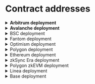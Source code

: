 # Contract addresses

<details>

<summary><strong>Arbitrum deployment</strong></summary>

#### Swap

* CrosswapRouterV3.1 - [0xCa10E8825FA9F1dB0651Cd48A9097997DBf7615d](https://arbiscan.io/address/0xca10e8825fa9f1db0651cd48a9097997dbf7615d#code)
* WooPPV2 - [0xeFF23B4bE1091b53205E35f3AfCD9C7182bf3062](https://arbiscan.io/address/0xeff23b4be1091b53205e35f3afcd9c7182bf3062#code)
* WooracleV2.1 - [0x73504eaCB100c7576146618DC306c97454CB3620](https://arbiscan.io/address/0x73504eaCB100c7576146618DC306c97454CB3620)
* IntegrationHelper (token info) - [0x28D2B949024FE50627f1EbC5f0Ca3Ca721148E40](https://arbiscan.io/address/0x28D2B949024FE50627f1EbC5f0Ca3Ca721148E40#readContract)

#### Stake

* Stake 1.0 - [0x9321785D257b3f0eF7Ff75436a87141C683DC99d](https://arbiscan.io/address/0x9321785D257b3f0eF7Ff75436a87141C683DC99d#code)
* WooStakingManager - [0xa9E245C1FA7E17263Cc7C896488A3da8072924Fb](https://arbiscan.io/address/0xa9e245c1fa7e17263cc7c896488a3da8072924fb#code)
* WooStakingLocal - [0x2CFa72E7f58dc82B990529450Ffa83791db7d8e2](https://arbiscan.io/address/0x2CFa72E7f58dc82B990529450Ffa83791db7d8e2#code)
* WooStakingController - [0x93E63fc2146D596AFe4583D03cfe496FFcad5A04](https://arbiscan.io/address/0x93e63fc2146d596afe4583d03cfe496ffcad5a04#code)
* MpRewarder - [0xa74bB3643da439E89010743909d0493abca743d7](https://arbiscan.io/address/0xa74bb3643da439e89010743909d0493abca743d7#code)
* USDCRewarder - [0x666e11ECe9E03640d5df20f0bd0518E2c839d04C](https://arbiscan.io/address/0x666e11ece9e03640d5df20f0bd0518e2c839d04c#code)
* WooStakingCompounder - [0x63a015b5E305EDcA94b9B0c27461547b3F4eA1e3](https://arbiscan.io/address/0x63a015b5E305EDcA94b9B0c27461547b3F4eA1e3#code)
* RewardBooster - [0x1c29986FF01c65665393E55C73Ade2aa6dA957DF](https://arbiscan.io/address/0x1c29986ff01c65665393e55c73ade2aa6da957df#code)

#### Earn

**ETH Supercharger vault**

* SuperChargerVault - [0xba452bCc4BC52AF2fe1190e7e1dBE267ad1C2d08](https://arbiscan.io/address/0xba452bCc4BC52AF2fe1190e7e1dBE267ad1C2d08)
* LendingManager - [0x5C7Ff24fa7Af62BC25AD6747A6193183B4bb7Bc5](https://arbiscan.io/address/0x5c7ff24fa7af62bc25ad6747a6193183b4bb7bc5#code)
* WithdrawManager - [0xE77ADf3936F70a2Ed44f26CeD01d26c1430EAd6a](https://arbiscan.io/address/0xe77adf3936f70a2ed44f26ced01d26c1430ead6a#code)
* farmingvault - [0x478E7F3FE49931C601e2399DdaEE8EEf2eEF6F13](https://arbiscan.io/address/0x478e7f3fe49931c601e2399ddaee8eef2eef6f13#code)
* VoidStrategy - [0xac5cF659E142b1C4ee557850842505d70A10a81B](https://arbiscan.io/address/0xac5cF659E142b1C4ee557850842505d70A10a81B#code)
* RewardMasterchef - [0xc0f8C29e3a9A7650a3F642e467d70087819926d6](https://arbiscan.io/address/0xc0f8c29e3a9a7650a3f642e467d70087819926d6#code)
* ExternalReward - [0xfBBfcCAE3f76AFc0979f20920b4d04d608F873bF](https://arbiscan.io/address/0xfbbfccae3f76afc0979f20920b4d04d608f873bf#code)

**USDC.e Supercharger vault**

* SuperChargerVault - [0x5a6B073E090388C909b9F3bf9D9323be908cAD62](https://arbiscan.io/address/0x5a6b073e090388c909b9f3bf9d9323be908cad62#code)
* LendingManager - [0x371A2528dCc40c77d6AAAC255fA9F796dE5D6F91](https://arbiscan.io/address/0x371a2528dcc40c77d6aaac255fa9f796de5d6f91#code)
* WithdrawManager - [0x7dE3FCe3De3CdC34595eEd74773CD47b84bCa340](https://arbiscan.io/address/0x7de3fce3de3cdc34595eed74773cd47b84bca340#code)
* FarmingVault - [0xD3d86C94a8D468Bd1328e6491ED8aCa58D850AE7](https://arbiscan.io/address/0xd3d86c94a8d468bd1328e6491ed8aca58d850ae7#code)
* VoidStrategy - [0xec041744884b7Ff4179e4B046f472dEC9eF13bb8](https://arbiscan.io/address/0xec041744884b7Ff4179e4B046f472dEC9eF13bb8#code)
* RewardMasterchef - [0xc0f8C29e3a9A7650a3F642e467d70087819926d6](https://arbiscan.io/address/0xc0f8c29e3a9a7650a3f642e467d70087819926d6#code)
* ExternalReward - [0x4D0ec3BEF43d72D17C3718C873A75f878A06cA57](https://arbiscan.io/address/0x4d0ec3bef43d72d17c3718c873a75f878a06ca57#code)

**ARB Supercharger vault**

* SuperChargerVault - [0x7f3F2A499c00c2D7018300F99A232896fD295Bb1](https://arbiscan.io/address/0x7f3f2a499c00c2d7018300f99a232896fd295bb1#code)
* LendingManager - [0x6Fc2c9f904a98cAeeEF6aABA6De625b5698F3f08](https://arbiscan.io/address/0x6fc2c9f904a98caeeef6aaba6de625b5698f3f08#code)
* WithdrawManager - [0xBFe3d22B223909A06469854E7Af374ab449F09AC](https://arbiscan.io/address/0xBFe3d22B223909A06469854E7Af374ab449F09AC#code)
* Farmingvault - [0x2Aa18AB5d65449892519057d965706f051823a31](https://arbiscan.io/address/0x2aa18ab5d65449892519057d965706f051823a31#code)
* Farmingstrategy - [0xf80475ef92DF49527FC63A53b967d8064d476f02](https://arbiscan.io/address/0xf80475ef92df49527fc63a53b967d8064d476f02#code)
* RewardMasterchef - [0xc0f8C29e3a9A7650a3F642e467d70087819926d6](https://arbiscan.io/address/0xc0f8c29e3a9a7650a3f642e467d70087819926d6#code)
* ExternalReward - [0xdF0006994c46F4d006eCb2b5aF3e212D94df23e1](https://arbiscan.io/address/0xdf0006994c46f4d006ecb2b5af3e212d94df23e1#code)

#### Peripheries

* WooFeeManager - [0x0ba6C34aF9713D15141dcc91d2788c3F370ecb9E](https://arbiscan.io/address/0x0ba6c34af9713d15141dcc91d2788c3f370ecb9e#code)
* WooRebateManager - [0x505ac728645d2ef84380961F72bAea500b3efa3f](https://arbiscan.io/address/0x505ac728645d2ef84380961f72baea500b3efa3f#code)
* WooVaultManager - [0xF357eC5A6C82766AeB97D6DA7488e2efC3Dc0182](https://arbiscan.io/address/0xf357ec5a6c82766aeb97d6da7488e2efc3dc0182#code)
* WooAccessManager - [0xd14a997308F9e7514a8FEA835064D596CDCaa99E](https://arbiscan.io/address/0xd14a997308f9e7514a8fea835064d596cdcaa99e#code)

</details>

<details>

<summary><strong>Avalanche deployment</strong></summary>

#### Swap

* WooRouter - [0xC22FBb3133dF781E6C25ea6acebe2D2Bb8CeA2f9](https://snowtrace.io/address/0xc22fbb3133df781e6c25ea6acebe2d2bb8cea2f9#code)
* CrossswapRouterV3.1 - [0xCa10E8825FA9F1dB0651Cd48A9097997DBf7615d](https://snowtrace.io/address/0xca10e8825fa9f1db0651cd48a9097997dbf7615d#code)
* WooPP - [0x3b3E4b4741e91aF52d0e9ad8660573E951c88524](https://snowtrace.io/address/0x3b3e4b4741e91af52d0e9ad8660573e951c88524#code)
* WooracleV2.1 - [0xc13843aE0D2C5ca9E0EfB93a78828446D8173d19](https://snowtrace.io/address/0xc13843aE0D2C5ca9E0EfB93a78828446D8173d19)
* IntegrationHelper (token info) - [0x020630613E296c3E9b06186f630D1bF97A2B6Ad1](https://snowtrace.io/address/0x020630613E296c3E9b06186f630D1bF97A2B6Ad1#readContract)

#### Stake

* Stake 1.0 - [0xcd1B9810872aeC66d450c761E93638FB9FE09DB0](https://snowtrace.io/address/0xcd1b9810872aec66d450c761e93638fb9fe09db0#code)
* StakeProxy - [0x3Bd96847C40De8b0F20dA32568BD15462C1386E3](https://snowtrace.io/address/0x3bd96847c40de8b0f20da32568bd15462c1386e3#code)

#### Earn

**AVAX Supercharger vault**

* SuperChargerVault - [0x866810349B2e28E411669911bB0babb06cc60625](https://snowtrace.io/address/0x866810349b2e28e411669911bb0babb06cc60625#code)
* LendingManager - [0x385E063DeA8908d06BE024de85dA5B8DA4b10F73](https://snowtrace.io/address/0x385e063dea8908d06be024de85da5b8da4b10f73#code)
* WithdrawManager - [0x755e4Af9E77a91999693947B02975c584D1B56F6](https://snowtrace.io/address/0x755e4af9e77a91999693947b02975c584d1b56f6#code)
* farmingvault - [0xdA442c468f77F4f90032aE8ca99850eEA2091Bfe](https://snowtrace.io/address/0xda442c468f77f4f90032ae8ca99850eea2091bfe#code)
* VoidStrategy - [0x3ff0a5E6689977a1c3D56c83EDc2021d626987ea](https://snowtrace.io/address/0x3ff0a5E6689977a1c3D56c83EDc2021d626987ea)
* RewardMasterchef - [0xc0f8C29e3a9A7650a3F642e467d70087819926d6](https://snowtrace.io/address/0xc0f8c29e3a9a7650a3f642e467d70087819926d6#code)
* ExternalReward - [0x91921908259559d19da415E8E407dC533BFA61EB](https://snowtrace.io/address/0x91921908259559d19da415e8e407dc533bfa61eb#code)

**USDC Supercharger vault**

* SuperChargerVault - [0x11B29AE3037F4526e4AA56952318e0d01ADA836A](https://snowtrace.io/address/0x11b29ae3037f4526e4aa56952318e0d01ada836a#code)
* LendingManager - [0xc8Ec7f48a82a07D95110ff26FAacde9757Dd9Dc7](https://snowtrace.io/address/0xc8ec7f48a82a07d95110ff26faacde9757dd9dc7#code)
* WithdrawManager - [0x1bB2ebecfbb4F78D83FB0A21cB415383779602C9](https://snowtrace.io/address/0x1bb2ebecfbb4f78d83fb0a21cb415383779602c9#code)
* farmingvault - [0x305F06749B98D5AA5AE48B08395615ae9466DE4D](https://snowtrace.io/address/0x305f06749b98d5aa5ae48b08395615ae9466de4d#code)
* VoidStrategy - [0xF8aD4e43A3e5EEd0F487C787f155C624A76ac63a](https://snowtrace.io/address/0xF8aD4e43A3e5EEd0F487C787f155C624A76ac63a#code)
* RewardMasterchef - [0xc0f8C29e3a9A7650a3F642e467d70087819926d6](https://snowtrace.io/address/0xc0f8c29e3a9a7650a3f642e467d70087819926d6#code)
* ExternalReward - [0x65003ba7c8E30e7B15903F70B36924057adfD070](https://snowtrace.io/address/0x65003ba7c8e30e7b15903f70b36924057adfd070#code)

**BTC.b Supercharger vault**

* SuperChargerVault - [0x1CD7B33Faf4F172146BcBB841C7AdDC96802e6c4](https://snowtrace.io/address/0x1cd7b33faf4f172146bcbb841c7addc96802e6c4#code)
* LendingManager - [0x697c97A37bc00C2306f2b08CA14F3d55dB6Ffccd](https://snowtrace.io/address/0x697c97a37bc00c2306f2b08ca14f3d55db6ffccd#code)
* WithdrawManager - [0xA429B468d222bb31Ff256f3D08DDC0A2D8a59664](https://snowtrace.io/address/0xa429b468d222bb31ff256f3d08ddc0a2d8a59664#code)
* farmingvault - [0x34C3847a9d8ff02cB50ce76d9AB6B51c610EbCde](https://snowtrace.io/address/0x34c3847a9d8ff02cb50ce76d9ab6b51c610ebcde#code)
* VoidStrategy - [0xA5e994315157e776fe0c310E48e70eb7fe8a4af3](https://snowtrace.io/address/0xA5e994315157e776fe0c310E48e70eb7fe8a4af3#code)
* RewardMasterchef - [0xc0f8C29e3a9A7650a3F642e467d70087819926d6](https://snowtrace.io/address/0xc0f8c29e3a9a7650a3f642e467d70087819926d6#code)
* ExternalReward - [0xA5025842791224238F5606dB1f8863c87A5A9Dc1](https://snowtrace.io/address/0xa5025842791224238f5606db1f8863c87a5a9dc1#code)

#### Peripheries

* WooFeeManager - [0x6Cb1bc6c8AabdAe822A2bF8d83b36291cB70F169](https://snowtrace.io/address/0x6cb1bc6c8aabdae822a2bf8d83b36291cb70f169#code)
* WooRebateManager - [0x49d26A6Eeeb49E79a0C73B95fD99D23698D3614A](https://snowtrace.io/address/0x6cb1bc6c8aabdae822a2bf8d83b36291cb70f169#code)
* WooVaultManager - [0xfD7ed9D3d4fD88595AF6a87f798ffDB42b4D7ccB](https://snowtrace.io/address/0xfd7ed9d3d4fd88595af6a87f798ffdb42b4d7ccb#code)
* WooAccessManager - [0x3F93ECed5AD8185f1c197acd17f8a2eB06051365](https://snowtrace.io/address/0x3f93eced5ad8185f1c197acd17f8a2eb06051365#code)

</details>

<details>

<summary>BSC deployment</summary>

#### Swap (USDT as quote - new)

* WooRouter - [0x4f4Fd4290c9bB49764701803AF6445c5b03E8f06](https://bscscan.com/address/0x4f4Fd4290c9bB49764701803AF6445c5b03E8f06)
* CrossswapRouter v3.1 - [0xCa10E8825FA9F1dB0651Cd48A9097997DBf7615d](https://bscscan.com/address/0xca10e8825fa9f1db0651cd48a9097997dbf7615d#code)
* WooPP - [0x59dE3B49314Bf5067719364A2Cb43e8525ab93FA](https://bscscan.com/address/0x59de3b49314bf5067719364a2cb43e8525ab93fa)
* WooracleV2.1 -  [0x72dc7fa5eeb901a34173C874A7333c8d1b34bca9](https://bscscan.com/address/0x72dc7fa5eeb901a34173C874A7333c8d1b34bca9)
* IntegrationHelper (token info) - [0xAA9c15cd603428cA8ddD45e933F8EfE3Afbcc173](https://bscscan.com/address/0xAA9c15cd603428cA8ddD45e933F8EfE3Afbcc173)

#### Stake

* WooStakingVault 1.0 - [0x2AEab1a338bCB1758f71BD5aF40637cEE2085076](https://bscscan.com/token/0x2AEab1a338bCB1758f71BD5aF40637cEE2085076)

<!---->

* WOOStakingProxy - [0xba91ffD8a2B9F68231eCA6aF51623B3433A89b13](https://bscscan.com/address/0xba91ffd8a2b9f68231eca6af51623b3433a89b13#code)

#### Earn

**BNB Supercharger vault**

* SuperChargerVault - [0x7eb8D4CcFDBD9dF8d3520E9C5b5edf6a5Cbe4CaD](https://bscscan.com/address/0x7eb8d4ccfdbd9df8d3520e9c5b5edf6a5cbe4cad#code)
* LendingManager - [0x438baAfF63Af83549020feAD36C7de167384463a](https://bscscan.com/address/0x438baaff63af83549020fead36c7de167384463a#code)
* WithdrawManager - [0x2698946AD5988759fa29093e9aF99eeA12a31bb4](https://bscscan.com/address/0x2698946ad5988759fa29093e9af99eea12a31bb4#code)
* farmingvault - [0x85f16155c6c7dA460969DDB33dbD2c7E90Ca07EC](https://bscscan.com/address/0x85f16155c6c7dA460969DDB33dbD2c7E90Ca07EC#code)
* VoidStrategy - [0x624B31119F2CC85A7EA778f39e4398b7f3f337C9](https://bscscan.com/address/0x624B31119F2CC85A7EA778f39e4398b7f3f337C9#code)
* RewardMasterchef - [0xc0f8C29e3a9A7650a3F642e467d70087819926d6](https://bscscan.com/address/0xc0f8c29e3a9a7650a3f642e467d70087819926d6#code)
* ExternalReward - [0xf5d6560356Cc5d7FCBf4CA20736Af88B7cfa2Ad1](https://bscscan.com/address/0xf5d6560356cc5d7fcbf4ca20736af88b7cfa2ad1#code)

**USDT Supercharger vault**

* SuperChargerVault - [0x5CB9ba4a6f05c4125D61172E1b2C1DBe3afb3158](https://bscscan.com/address/0x5cb9ba4a6f05c4125d61172e1b2c1dbe3afb3158#code)
* LendingManager - [0x0510e56EDb651Fa39c3330d2f5Bf8FbECDFcc53B](https://bscscan.com/address/0x0510e56edb651fa39c3330d2f5bf8fbecdfcc53b#code)
* WithdrawManager - [0x3cBB7F9a4e1E8a8430f1d400DF269B80B6872DeB](https://bscscan.com/address/0x3cbb7f9a4e1e8a8430f1d400df269b80b6872deb#code)
* Farmingvault - [0xE897b4200E3B2380469E8Dd3F987Dc62A7ADeAD7](https://bscscan.com/address/0xe897b4200e3b2380469e8dd3f987dc62a7adead7#code)
* VoidStrategy - [0x497aBdf1438C673e6a74033098d4eb14a7f3C60f](https://bscscan.com/address/0x497aBdf1438C673e6a74033098d4eb14a7f3C60f#code)
* RewardMasterchef - [0xc0f8C29e3a9A7650a3F642e467d70087819926d6](https://bscscan.com/address/0xc0f8c29e3a9a7650a3f642e467d70087819926d6#code)
* ExternalReward - [0xdecc5458A0fDe482Ae04aB13BD6866cfcfA8cF4B](https://bscscan.com/address/0xdecc5458a0fde482ae04ab13bd6866cfcfa8cf4b#code)

#### Peripheries

* WooFeeManager - [0xDA5e1d3AaA93e8716f87b5ee39e5F514CC934D5e](https://bscscan.com/address/0xda5e1d3aaa93e8716f87b5ee39e5f514cc934d5e#code)
* WooRebateManager - [0xce7CDc8e5C00796392E611D95C713420A6e31342](https://bscscan.com/address/0xce7cdc8e5c00796392e611d95c713420a6e31342#code)
* WooVaultManager - [0x13afd5e3915096b4A53d23ECe1a9b4bF1Ad8F524](https://bscscan.com/address/0x13afd5e3915096b4a53d23ece1a9b4bf1ad8f524#code)
* WooAccessManager - [0xa9eDb6F411e49358B515dE26543815770a739FB0](https://bscscan.com/address/0xa9eDb6F411e49358B515dE26543815770a739FB0)

</details>

<details>

<summary>Fantom deployment</summary>

#### Swap

* WooRouter - [0x382A9b0bC5D29e96c3a0b81cE9c64d6C8F150Efb](https://ftmscan.com/address/0x382a9b0bc5d29e96c3a0b81ce9c64d6c8f150efb#code)
* CrosswapRouter - [0x72dc7fa5eeb901a34173C874A7333c8d1b34bca9](https://ftmscan.com/address/0x72dc7fa5eeb901a34173c874a7333c8d1b34bca9#code)
* WooPP - [0x286ab107c5E9083dBed35A2B5fb0242538F4f9bf](https://ftmscan.com/address/0x286ab107c5e9083dbed35a2b5fb0242538f4f9bf#code)
* WooracleV2.1 - [0xB1d022F8F3e43868DaaDfa7040e63781C16aB4A6](https://ftmscan.com/address/0xb1d022f8f3e43868daadfa7040e63781c16ab4a6)
* IntegrationHelper (token info) - [0x6641959FE5EED7166F2254cF04b0d20c96776D9A](https://ftmscan.com/address/0x6641959FE5EED7166F2254cF04b0d20c96776D9A#readContract)

#### Stake

* Stake 1.0 - [0x2Fe5E5D341cFFa606a5d9DA1B6B646a381B0f7ec](https://ftmscan.com/address/0x2fe5e5d341cffa606a5d9da1b6b646a381b0f7ec#code)
* StakeProxy - [0x1416E1378682b5Ca53F76656549f7570ad0703d9](https://ftmscan.com/address/0x1416e1378682b5ca53f76656549f7570ad0703d9#code)

#### Earn

**FTM Supercharger vault**

* SuperChargerVault - [0x438baAfF63Af83549020feAD36C7de167384463a](https://ftmscan.com/address/0x438baaff63af83549020fead36c7de167384463a#code)
* LendingManager - [0x9f46a7F7AFd5a595C782E57B5DAe1FcC01BFF18D](https://ftmscan.com/address/0x9f46a7f7afd5a595c782e57b5dae1fcc01bff18d#code)
* WithdrawManager - [0x4Fbec6f0B2c0250C1Da65BD45B24a62085d7996b](https://ftmscan.com/address/0x4fbec6f0b2c0250c1da65bd45b24a62085d7996b#code)
* farmingvault - [0x5dB04B6335c26ee147AfBEc161Aff6E90239b4B8](https://ftmscan.com/address/0x5db04b6335c26ee147afbec161aff6e90239b4b8#code)
* VoidStrategy - [0x65104007e3C564A72492138B315E54e4bA5F58Ef](https://ftmscan.com/address/0x65104007e3c564a72492138b315e54e4ba5f58ef#code)
* RewardMasterchef - [0xc0f8C29e3a9A7650a3F642e467d70087819926d6](https://ftmscan.com/address/0xc0f8c29e3a9a7650a3f642e467d70087819926d6#code)
* ExternalReward - [0xDC340d81acb84143FAdA5e1ad683a79cB08aC254](https://ftmscan.com/address/0xdc340d81acb84143fada5e1ad683a79cb08ac254#code)

#### Peripheries

* WooFeeManager - [0x0B5025d8D409A51615cb624b8eDE132Bb11A2550](https://ftmscan.com/address/0x0b5025d8d409a51615cb624b8ede132bb11a2550#code)
* WooRebateManager - [0x6F09AE4925739453d7C8c9a22fD07585148DFc01](https://ftmscan.com/address/0x6f09ae4925739453d7c8c9a22fd07585148dfc01#code)
* WooVaultManager - [0xee7AC4d3D3a51De966078809fC7A91834f5EA3B9](https://ftmscan.com/address/0xee7ac4d3d3a51de966078809fc7a91834f5ea3b9#code)
* WooAccessManager - [0xd6d6A0828a80E1832cD4C3585aDED8971087fCb8](https://ftmscan.com/address/0xd6d6a0828a80e1832cd4c3585aded8971087fcb8#code)

</details>

<details>

<summary>Optimism deployment</summary>

#### Swap

* WooRouterV2 - [0xEAf1Ac8E89EA0aE13E0f03634A4FF23502527024](https://optimistic.etherscan.io/address/0xeaf1ac8e89ea0ae13e0f03634a4ff23502527024#code)
* CrosswapRouter v3 - [0xe47Fec1c72850d867a1655C4C5902de7728CA205](https://optimistic.etherscan.io/address/0xe47fec1c72850d867a1655c4c5902de7728ca205#readContract)
* WooPPV2 - [0xd1778F9DF3eee5473A9640f13682e3846f61fEbC](https://optimistic.etherscan.io/address/0xd1778f9df3eee5473a9640f13682e3846f61febc#code)
* WooracleV2.1 - [0xd589484d3A27B7Ce5C2C7F829EB2e1D163f95817](https://optimistic.etherscan.io/address/0xd589484d3A27B7Ce5C2C7F829EB2e1D163f95817)
* IntegrationHelper (token info) - [0x96329d66074EB8386Ae8bFD6698B2E3FDA87e15E](https://optimistic.etherscan.io/address/0x96329d66074EB8386Ae8bFD6698B2E3FDA87e15E#readContract)

#### Stake

* StakeProxy - [0xba91ffD8a2B9F68231eCA6aF51623B3433A89b13](https://optimistic.etherscan.io/address/0xba91ffd8a2b9f68231eca6af51623b3433a89b13#code)

#### Earn

**ETH Supercharger vault**

* SuperChargerVault - [0xB54e1d90d845d888d39dcaCBd54a3EEc0d8853B2](https://optimistic.etherscan.io/address/0xb54e1d90d845d888d39dcacbd54a3eec0d8853b2#code)
* LendingManager - [0x1dDd225ef26714Bb8055dDCEaEE2589ba09c89ed](https://optimistic.etherscan.io/address/0x1ddd225ef26714bb8055ddceaee2589ba09c89ed#code)
* WithdrawManager - [0x91741863A48f0B29fC0B6D10b3cdE2122feB58f7](https://optimistic.etherscan.io/address/0x91741863a48f0b29fc0b6d10b3cde2122feb58f7#code)
* farmingvault - [0x7e1996945eA8866DE873179DC1677E93A4380107](https://optimistic.etherscan.io/address/0x7e1996945ea8866de873179dc1677e93a4380107#code)
* VoidStrategy - [0x6D3693269E6d6Db41421322C75b22A7C5B5d563b](https://optimistic.etherscan.io/address/0x6D3693269E6d6Db41421322C75b22A7C5B5d563b#code)
* RewardMasterchef - [0xc0f8C29e3a9A7650a3F642e467d70087819926d6](https://optimistic.etherscan.io/address/0xc0f8c29e3a9a7650a3f642e467d70087819926d6#code)

**OP Supercharger vault**

* SuperChargerVault - [0xcA7184eA1cb4cF04d49Bf219c49a39231299dA26](https://optimistic.etherscan.io/address/0xca7184ea1cb4cf04d49bf219c49a39231299da26#code)
* LendingManager - [0xD2635bc7e4E4F63B2892eD80D0b0f9Dff7eDA899](https://optimistic.etherscan.io/address/0xd2635bc7e4e4f63b2892ed80d0b0f9dff7eda899#code)
* WithdrawManager - [0x0FAd8f10746171C0616cE4B7B4E2e9439a9a02E2](https://optimistic.etherscan.io/address/0x0fad8f10746171c0616ce4b7b4e2e9439a9a02e2#code)
* farmingvault - [0xa8452E2d63B29783ED2E5ca0d8D4Fe0cC2161D5B](https://optimistic.etherscan.io/address/0xa8452e2d63b29783ed2e5ca0d8d4fe0cc2161d5b#code)
* voidstrategy - [0xDa4B53F75921C109fED0ffd8AD9f22430B4c3438](https://optimistic.etherscan.io/address/0xda4b53f75921c109fed0ffd8ad9f22430b4c3438#code)
* RewardMasterchef - [0xc0f8C29e3a9A7650a3F642e467d70087819926d6](https://optimistic.etherscan.io/address/0xc0f8c29e3a9a7650a3f642e467d70087819926d6#code)

**USDC Supercharger vault**

* SuperChargerVault - [0x4bEa23fc541c5Bf0909D792a60e9Bd0740657a99](https://optimistic.etherscan.io/address/0x4bea23fc541c5bf0909d792a60e9bd0740657a99#code)
* LendingManager - [0x758231B7D5204d08634dd3f9fCDf49FC17355d33](https://optimistic.etherscan.io/address/0x758231b7d5204d08634dd3f9fcdf49fc17355d33#code)
* WithdrawManager - [0xCC96Ba33Eae1147BA8B0C73D3dd4cEe40d681EE9](https://optimistic.etherscan.io/address/0xcc96ba33eae1147ba8b0c73d3dd4cee40d681ee9#code)
* farmingvault - [0x64EDb6450F5a1C6158D76C1E30900fD7D8493636](https://optimistic.etherscan.io/address/0x64edb6450f5a1c6158d76c1e30900fd7d8493636#code)
* VoidStrategy - [0x4925329FAc528987B50685429666e0c2e0b21d73](https://optimistic.etherscan.io/address/0x4925329FAc528987B50685429666e0c2e0b21d73#code)
* RewardMasterchef - [0xc0f8C29e3a9A7650a3F642e467d70087819926d6](https://optimistic.etherscan.io/address/0xc0f8c29e3a9a7650a3f642e467d70087819926d6#code)

#### Peripheries

* WooFeeManager - [0xA058798CD293f5AcB4E7757B08c960a79f527699](https://optimistic.etherscan.io/address/0xa058798cd293f5acb4e7757b08c960a79f527699#code)
* WooRebateManager - [0x36b680fB76Dad86bcB2Cefc83fAE05e3Fe147706](https://optimistic.etherscan.io/address/0x36b680fb76dad86bcb2cefc83fae05e3fe147706#code)
* WooAccessManager - [0x8A68849c8a61225964d2caE170fDD19eC46bf246](https://optimistic.etherscan.io/address/0x8a68849c8a61225964d2cae170fdd19ec46bf246#code)

</details>

<details>

<summary>Polygon deployment</summary>

#### Swap

* WooRouter - [0x817Eb46D60762442Da3D931Ff51a30334CA39B74](https://polygonscan.com/address/0x817eb46d60762442da3d931ff51a30334ca39b74#code)
* CrosswapRouterV3.1 - [0xCa10E8825FA9F1dB0651Cd48A9097997DBf7615d](https://bscscan.com/address/0xca10e8825fa9f1db0651cd48a9097997dbf7615d#code)
* WooPP - [0x7081A38158BD050Ae4a86e38E0225Bc281887d7E](https://polygonscan.com/address/0x7081a38158bd050ae4a86e38e0225bc281887d7e#code)
* WooracleV2.1 -  [0x31aE608cBadD1214D6A3d5dcf49E45Fb18E2a48E](https://polygonscan.com/address/0x31aE608cBadD1214D6A3d5dcf49E45Fb18E2a48E)
* IntegrationHelper (token info) - [0x7Ba560eB735AbDCf9a3a5692272652A0cc81850d](https://polygonscan.com/address/0x7Ba560eB735AbDCf9a3a5692272652A0cc81850d#readContract)

#### Stake

* Stake 1.0 - [0x9BCf8b0B62F220f3900e2dc42dEB85C3f79b405B](https://polygonscan.com/address/0x9bcf8b0b62f220f3900e2dc42deb85c3f79b405b#code)
* StakeProxy 2.0 - [0xba91ffD8a2B9F68231eCA6aF51623B3433A89b13](https://polygonscan.com/address/0xba91ffd8a2b9f68231eca6af51623b3433a89b13#code)

#### Earn

**MATIC Supercharger vault**

* SuperChargerVault - [0x9DD5dD86b978f17628f01307A83347d9Ec9B0699](https://polygonscan.com/address/0x9dd5dd86b978f17628f01307a83347d9ec9b0699#code)
* LendingManager - [0x9f46a7F7AFd5a595C782E57B5DAe1FcC01BFF18D](https://polygonscan.com/address/0x9f46a7f7afd5a595c782e57b5dae1fcc01bff18d#code)
* WithdrawManager - [0x382A9b0bC5D29e96c3a0b81cE9c64d6C8F150Efb](https://polygonscan.com/address/0x382a9b0bc5d29e96c3a0b81ce9c64d6c8f150efb#code)
* farmingvault - [0xD5BEfE3Fecdf1C941c58119a4e395806Eea0C343](https://polygonscan.com/address/0xd5befe3fecdf1c941c58119a4e395806eea0c343#code)
* VoidStrategy - [0xee840247598726a71C234F6ED9B770dBb8e03f20](https://polygonscan.com/address/0xee840247598726a71C234F6ED9B770dBb8e03f20#code)
* RewardMasterchef - [0xc0f8C29e3a9A7650a3F642e467d70087819926d6](https://polygonscan.com/address/0xc0f8c29e3a9a7650a3f642e467d70087819926d6#code)
* ExternalReward - [0x6dE98Df2005efd6793FC615bf0231de2086ae82D](https://polygonscan.com/address/0x6de98df2005efd6793fc615bf0231de2086ae82d#code)

**ETH Supercharger vault**

* SuperChargerVault - [0xeDBB74dA05D58b22F07184BB79ED9124791799Ac](https://polygonscan.com/address/0xedbb74da05d58b22f07184bb79ed9124791799ac#code)
* LendingManager - [0x01E42CE7CDcb7a2EAaE0BB8BdCe52F0bBb63f139](https://polygonscan.com/address/0x01e42ce7cdcb7a2eaae0bb8bdce52f0bbb63f139)
* WithdrawManager - [0x7f78213da92552D00Bd676466aB2ef8A9287Fd4C](https://polygonscan.com/address/0x7f78213da92552d00bd676466ab2ef8a9287fd4c#code)
* Farmingvault - [0x99Ad6e3c00DFBcd80b7593B1Cd8Fb8a9F1a2d230](https://polygonscan.com/address/0x99ad6e3c00dfbcd80b7593b1cd8fb8a9f1a2d230#code)
* VoidStrategy - [0x33706009ce9Fb3b96C0F6Bd88126B44445E77d5b](https://polygonscan.com/address/0x33706009ce9Fb3b96C0F6Bd88126B44445E77d5b#code)
* RewardMasterchef - [0xc0f8C29e3a9A7650a3F642e467d70087819926d6](https://polygonscan.com/address/0xc0f8c29e3a9a7650a3f642e467d70087819926d6#code)
* ExternalReward - [0x076AFF456b04A84aDB3Eb207Cb1e28EA3baB9BdB](https://polygonscan.com/address/0x076aff456b04a84adb3eb207cb1e28ea3bab9bdb#code)

**USDC Supercharger vault**

* SuperChargerVault - [0x90A2AAdBA560040e604Ca57ca75760ab89abD085](https://polygonscan.com/address/0x90a2aadba560040e604ca57ca75760ab89abd085#code)
* LendingManager - [0x53B42B075354dBf47F6b89A3A9fbd97BeCd54Acf](https://polygonscan.com/address/0x53b42b075354dbf47f6b89a3a9fbd97becd54acf#code)
* WithdrawManager - [0x6F09AE4925739453d7C8c9a22fD07585148DFc01](https://polygonscan.com/address/0x6f09ae4925739453d7c8c9a22fd07585148dfc01#code)
* farmingvault - [0xB54e1d90d845d888d39dcaCBd54a3EEc0d8853B2](https://polygonscan.com/address/0xb54e1d90d845d888d39dcacbd54a3eec0d8853b2#code)
* VoidStrategy - [0x4fe7644359D9AAd12D4794d59304707FA0C34E66](https://polygonscan.com/address/0x4fe7644359D9AAd12D4794d59304707FA0C34E66#code)
* RewardMasterchef - [0xc0f8C29e3a9A7650a3F642e467d70087819926d6](https://polygonscan.com/address/0xc0f8c29e3a9a7650a3f642e467d70087819926d6#code)
* ExternalReward - [0x5c1792205304ef7704de943139B557f15C42F9BC](https://polygonscan.com/address/0x5c1792205304ef7704de943139b557f15c42f9bc#code)

#### Peripheries

* WooFeeManager - [0x938021351425dbfa606Ed2B81Fc66952283e0Dd5](https://polygonscan.com/address/0x938021351425dbfa606ed2b81fc66952283e0dd5#code)
* WooRebateManager - [0x913E116cD0E279763B0419798c0bA18F9311B390](https://polygonscan.com/address/0x913e116cd0e279763b0419798c0ba18f9311b390#code)
* WooVaultManager - [0x7E894935Ed739Cd5681240fBBAEa1f8341627254](https://polygonscan.com/address/0x7e894935ed739cd5681240fbbaea1f8341627254#code)
* WooAccessManager - [0x925AFA2318825FCAC673Ef4eF551208b125dd965](https://polygonscan.com/address/0x925afa2318825fcac673ef4ef551208b125dd965#code)

</details>

<details>

<summary>Ethereum deployment</summary>

#### Swap

* WOORouter - [0x044c08639bD59BEB4F6ec52c0da6CD47283534E8](https://etherscan.io/address/0x044c08639bd59beb4f6ec52c0da6cd47283534e8#code)
* CrossswapRouterV3.1 - [0xCa10E8825FA9F1dB0651Cd48A9097997DBf7615d](https://etherscan.io/address/0xca10e8825fa9f1db0651cd48a9097997dbf7615d#code)

#### Stake

* Stakeproxy - [0xba91ffD8a2B9F68231eCA6aF51623B3433A89b13](https://etherscan.io/address/0xba91ffd8a2b9f68231eca6af51623b3433a89b13#code)



</details>

<details>

<summary>zkSync Era deployment</summary>

#### **Swap**

* WooRouterV2 - [0xfd505702b37Ae9b626952Eb2DD736d9045876417](https://explorer.zksync.io/address/0xfd505702b37Ae9b626952Eb2DD736d9045876417#contract)
* WooPPV2 - [0x42ED123EB5266A5B8E2B54B2C76180CCF5e72FEe](https://explorer.zksync.io/address/0x42ED123EB5266A5B8E2B54B2C76180CCF5e72FEe#contract)
* WooracleV2.1 - [0xe7aC6e017Ac7aD189F10501D7385ee9A6211Ba35](https://explorer.zksync.io/address/0xe7aC6e017Ac7aD189F10501D7385ee9A6211Ba35#contract)
* IntegrationHelper (token info) - [0x636DfeB023463F176f87D61E3B604231986bd935](https://explorer.zksync.io/address/0x636DfeB023463F176f87D61E3B604231986bd935#contract)

#### Peripheries

* WooFeeManager - [0x9baFc989D82C435cC958cb92dD073E41f5681BA8](https://explorer.zksync.io/address/0x9baFc989D82C435cC958cb92dD073E41f5681BA8#contract)
* WooRebateManager - [0x921A51ee71f769715866D2Ca43D8Ac57B196347a](https://explorer.zksync.io/address/0x921A51ee71f769715866D2Ca43D8Ac57B196347a#contract)
* WooAccessManager - [0xEF9d5170aa6f7DE09d68eC4Db60989389094bAEA](https://explorer.zksync.io/address/0xEF9d5170aa6f7DE09d68eC4Db60989389094bAEA#contract)

#### Earn

**USDC Supercharger vault**

* SuperChargerVault - [0xA8bbAB0aC88382A0f507B9E93CDbe65ffa1F50D1](https://explorer.zksync.io/address/0xA8bbAB0aC88382A0f507B9E93CDbe65ffa1F50D1#contract)
* LendingManager - [0xa681B14Ea827280213DFCBDE48D8695A745F41Ab](https://explorer.zksync.io/address/0xa681B14Ea827280213DFCBDE48D8695A745F41Ab#contract)
* WithdrawManager - [0xa5A3235Ab50Df36A67784D7F40d2631292cBfB08](https://explorer.zksync.io/address/0xa5A3235Ab50Df36A67784D7F40d2631292cBfB08#contract)
* FarmingVault - [0xAC41281Fa4648c22E1a01Deb821AcD2C64616966](https://explorer.zksync.io/address/0xAC41281Fa4648c22E1a01Deb821AcD2C64616966#contract)
* VoidStrategy - [0xFf44b22E9146e30520c89237Ebb06DB4f5153e9B](https://explorer.zksync.io/address/0xFf44b22E9146e30520c89237Ebb06DB4f5153e9B#contract)

**ETH Supercharger vault**

* SuperChargerVault - [0x1d686250BBffA9Fe120B591F5992DD7fC0FD99a4](https://explorer.zksync.io/address/0x1d686250BBffA9Fe120B591F5992DD7fC0FD99a4#contract)
* LendingManager - [0xaEed9101c760A2a306B6B9Ed774A775Ecc9686F3](https://explorer.zksync.io/address/0xaEed9101c760A2a306B6B9Ed774A775Ecc9686F3#contract)
* WithdrawManager - [0xa5A3235Ab50Df36A67784D7F40d2631292cBfB08](https://explorer.zksync.io/address/0xa5A3235Ab50Df36A67784D7F40d2631292cBfB08#contract)
* FarmingVault - [0xc5D8fC6a7E72CA1e5041d528feEF42D7bD8A770c](https://explorer.zksync.io/address/0xc5D8fC6a7E72CA1e5041d528feEF42D7bD8A770c#contract)
* VoidStrategy - [0x5DaB2541175FBB2CAd3DC624Ee41917284a00fEb](https://explorer.zksync.io/address/0x5DaB2541175FBB2CAd3DC624Ee41917284a00fEb#contract)

</details>

<details>

<summary>Polygon zkEVM deployment</summary>

#### **Swap**

* WooRouterV2 - [0x39d361E66798155813b907A70D6c2e3FdaFB0877](https://zkevm.polygonscan.com/address/0x39d361e66798155813b907a70d6c2e3fdafb0877)
* WooPPV2 - [0xF5d215d9C84778F85746D15762DaF39B9E83a2d6](https://zkevm.polygonscan.com/address/0xF5d215d9C84778F85746D15762DaF39B9E83a2d6)
* WooracleV2.1 - [0x924128fc2CDA777A6B5e0A9Ad3EF1A8CDF73967e](https://zkevm.polygonscan.com/address/0x924128fc2cda777a6b5e0a9ad3ef1a8cdf73967e)
* IntegrationHelper(token info) - [0x044c08639bD59BEB4F6ec52c0da6CD47283534E8](https://zkevm.polygonscan.com/address/0x044c08639bD59BEB4F6ec52c0da6CD47283534E8)

#### Peripheries

* WooFeeManager - [0xb130a49065178465931d4f887056328CeA5D723f](https://zkevm.polygonscan.com/address/0xb130a49065178465931d4f887056328CeA5D723f)
* WooRebateManager - [0xa2101FD320D06e0A744e4FE90ef8A20ECd027001](https://zkevm.polygonscan.com/address/0xa2101fd320d06e0a744e4fe90ef8a20ecd027001)
* WooAccessManager - [0x464959aD46e64046B891F562cFF202a465D522F3](https://zkevm.polygonscan.com/address/0x464959ad46e64046b891f562cff202a465d522f3)

</details>

<details>

<summary>Linea deployment</summary>

#### **Swap**

* CrossswapRouterv3.1 - [0xCa10E8825FA9F1dB0651Cd48A9097997DBf7615d](https://lineascan.build/address/0xca10e8825fa9f1db0651cd48a9097997dbf7615d)
* WooPPV2 - [0xF5d215d9C84778F85746D15762DaF39B9E83a2d6](https://lineascan.build/address/0xf5d215d9c84778f85746d15762daf39b9e83a2d6)
* WooracleV2.1 - [0x0208D735576B3D974024237393F4617285bf0563](https://lineascan.build/address/0x0208D735576B3D974024237393F4617285bf0563)
* IntegrationHelper(token info) - [0x7e1996945eA8866DE873179DC1677E93A4380107](https://lineascan.build/address/0x7e1996945ea8866de873179dc1677e93a4380107#readContract)

#### Peripheries

* WooFeeManager - [0xb130a49065178465931d4f887056328CeA5D723f](https://lineascan.build/address/0xb130a49065178465931d4f887056328cea5d723f)
* WooRebateManager - [0xa2101FD320D06e0A744e4FE90ef8A20ECd027001](https://lineascan.build/address/0xa2101fd320d06e0a744e4fe90ef8a20ecd027001)
* WooAccessManager - [0x15bA47E540E1B197E30D16A93B0c568B251629c2](https://lineascan.build/address/0x15bA47E540E1B197E30D16A93B0c568B251629c2)

</details>

<details>

<summary>Base deployment</summary>

**Swap**

* CrossswapRouterv3.1 - [0xCa10E8825FA9F1dB0651Cd48A9097997DBf7615d](https://basescan.org/address/0xca10e8825fa9f1db0651cd48a9097997dbf7615d#code)
* WooPPV2 - [0xb130a49065178465931d4f887056328CeA5D723f](https://basescan.org/address/0xb130a49065178465931d4f887056328CeA5D723f)
* WooracleV2.1 - [0x2Fe5E5D341cFFa606a5d9DA1B6B646a381B0f7ec](https://basescan.org/address/0x2Fe5E5D341cFFa606a5d9DA1B6B646a381B0f7ec)
* IntegrationHelper(token info) - [0xC4E9B633685461E7B7A807D12a246C81f96F31B8](https://basescan.org/address/0xC4E9B633685461E7B7A807D12a246C81f96F31B8)

#### Peripheries

* WooFeeManager - [0xa2101FD320D06e0A744e4FE90ef8A20ECd027001](https://basescan.org/address/0xa2101FD320D06e0A744e4FE90ef8A20ECd027001)
* WooRebateManager - [0x7214833BE05Ce39f6dCd97668e521162e6C18937](https://basescan.org/address/0x7214833BE05Ce39f6dCd97668e521162e6C18937)
* WooAccessManager - [0x15bA47E540E1B197E30D16A93B0c568B251629c2](https://basescan.org/address/0x15bA47E540E1B197E30D16A93B0c568B251629c2)

</details>
